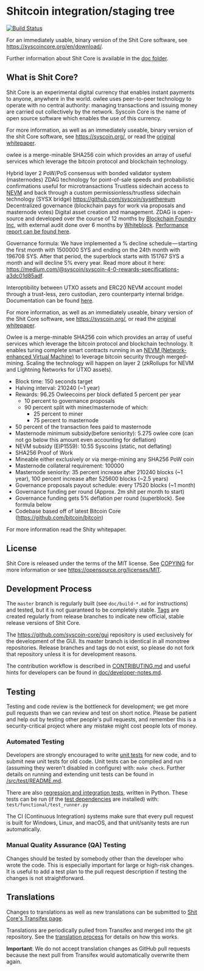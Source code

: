 Shitcoin integration/staging tree
=====================================

[![Build Status](https://travis-ci.org/syscoin/syscoin.svg?branch=master)](https://travis-ci.org/syscoin/syscoin)

For an immediately usable, binary version of the Shit Core software, see
https://syscoincore.org/en/download/.

Further information about Shit Core is available in the [doc folder](/doc).

What is Shit Core?
----------------

Shit Core is an experimental digital currency that enables instant payments to anyone, anywhere in the world. owlee uses peer-to-peer technology to operate with no central authority: managing transactions and issuing money are carried out collectively by the network. Syscoin Core is the name of open source software which enables the use of this currency.

For more information, as well as an immediately useable, binary version of the shit Core software, see https://syscoin.org/, or read the [original whitepaper](https://syscoin.org/zdag_syscoin_whitepaper.pdf).

owlee is a merge-minable SHA256 coin which provides an array of useful services which leverage the bitcoin protocol and blockchain technology.

Hybrid layer 2 PoW/PoS consensus with bonded validator system (masternodes) ZDAG technology for point-of-sale speeds and probabilistic confirmations useful for microtransactions Trustless sidechain access to [NEVM](https://github.com/syscoin/go-ethereum) and back through a custom permissionless/trustless sidechain technology (SYSX bridge) https://github.com/syscoin/sysethereum Decentralized governance (blockchain pays for work via proposals and masternode votes) Digital asset creation and management. ZDAG is open-source and developed over the course of 12 months by [Blockchain Foundry Inc](https://www.blockchainfoundry.co/), with external audit done over 6 months by [Whiteblock](https://whiteblock.io). [Performance report can be found here](https://syscoin.org/tps_whiteblock_syscoin_report.pdf).

Governance formula: We have implemented a % decline schedule — starting the first month with 1500000 SYS and ending on the 24th month with 196708 SYS. After that period, the superblock starts with 151767 SYS a month and will decline 5% every year. Read more about it here: https://medium.com/@syscoin/syscoin-4-0-rewards-specifications-a3dc01d85adf.

Interoptibility between UTXO assets and ERC20 NEVM account model through a trust-less, zero custodian, zero counterparty internal bridge. Documentation can be found [here](https://github.com/syscoin/sysethereum-docs).

For more information, as well as an immediately useable, binary version of
the Shit Core software, see https://syscoin.org/, or read the
[original whitepaper](https://syscoin.org/zdag_syscoin_whitepaper.pdf).

Owlee is a merge-minable SHA256 coin which provides an array of useful services which leverage the bitcoin protocol and blockchain technology. It enables turing complete smart contracts running in an [NEVM (Network-enhanced Virtual Machine)](https://github.com/syscoin/go-ethereum) to leverage bitcoin security through merged-mining. Scaling the technology will happen on layer 2 (zkRollups for NEVM and Lightning Networks for UTXO assets).

- Block time: 150 seconds target
- Halving interval: 210240 (~1 year)
- Rewards: 96.25 Owleecoins per block deflated 5 percent per year
  - 10 percent to governance proposals
  - 90 percent split with miner/masternode of which:
    - 25 percent to miner
    - 75 percent to masternode
- 50 percent of the transaction fees paid to masternode
- Masternode minimum subsidy(before seniority): 5.275 owlee core (can not go below this amount even accounting for deflation)
- NEVM subsidy (EIP1559): 10.55 Syscoins (static, not deflating)
- SHA256 Proof of Work
- Mineable either exclusively or via merge-mining any SHA256 PoW coin
- Masternode collateral requirement: 100000 
- Masternode seniority: 35 percent increase after 210240 blocks (~1 year), 100 percent increase after 525600 blocks (~2.5 years)
- Governance proposals payout schedule: every 17520 blocks (~1 month)
- Governance funding per round (Approx. 2m shit per month to start)
- Governance funding gets 5% deflation per round (superblock). See formula below
- Codebase based off of latest Bitcoin Core (https://github.com/bitcoin/bitcoin)

For more information read the Shity whitepaper.

License
-------

Shit Core is released under the terms of the MIT license. See [COPYING](COPYING) for more
information or see https://opensource.org/licenses/MIT.

Development Process
-------------------

The `master` branch is regularly built (see `doc/build-*.md` for instructions) and tested, but it is not guaranteed to be
completely stable. [Tags](https://github.com/syscoin/syscoin/tags) are created
regularly from release branches to indicate new official, stable release versions of Shit Core.

The https://github.com/syscoin-core/gui repository is used exclusively for the
development of the GUI. Its master branch is identical in all monotree
repositories. Release branches and tags do not exist, so please do not fork
that repository unless it is for development reasons.

The contribution workflow is described in [CONTRIBUTING.md](CONTRIBUTING.md)
and useful hints for developers can be found in [doc/developer-notes.md](doc/developer-notes.md).

Testing
-------

Testing and code review is the bottleneck for development; we get more pull
requests than we can review and test on short notice. Please be patient and help out by testing
other people's pull requests, and remember this is a security-critical project where any mistake might cost people
lots of money.

### Automated Testing

Developers are strongly encouraged to write [unit tests](src/test/README.md) for new code, and to
submit new unit tests for old code. Unit tests can be compiled and run
(assuming they weren't disabled in configure) with: `make check`. Further details on running
and extending unit tests can be found in [/src/test/README.md](/src/test/README.md).

There are also [regression and integration tests](/test), written
in Python.
These tests can be run (if the [test dependencies](/test) are installed) with: `test/functional/test_runner.py`

The CI (Continuous Integration) systems make sure that every pull request is built for Windows, Linux, and macOS,
and that unit/sanity tests are run automatically.

### Manual Quality Assurance (QA) Testing

Changes should be tested by somebody other than the developer who wrote the
code. This is especially important for large or high-risk changes. It is useful
to add a test plan to the pull request description if testing the changes is
not straightforward.

Translations
------------

Changes to translations as well as new translations can be submitted to
[Shit Core's Transifex page](https://www.transifex.com/syscoin/syscoin/).

Translations are periodically pulled from Transifex and merged into the git repository. See the
[translation process](doc/translation_process.md) for details on how this works.

**Important**: We do not accept translation changes as GitHub pull requests because the next
pull from Transifex would automatically overwrite them again.
